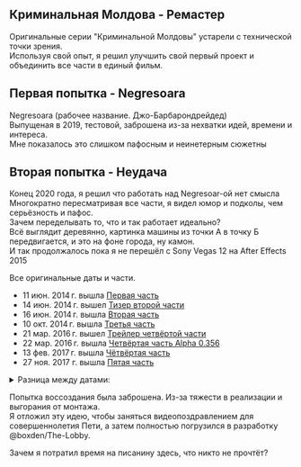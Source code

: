 ## Криминальная Молдова - Ремастер

Оригинальные серии "Криминальной Молдовы" устарели с технической точки зрения.  
Используя свой опыт, я решил улучшить свой первый проект и объединить все части в единый фильм.

## Первая попытка - Negresoara
Negresoara (рабочее название. Джо-Барбарондрейдед)  
Выпущеная в 2019, тестовой, заброшена из-за нехватки идей, времени и интереса.  
Мне показалось это слишком пафосным и неинетерным сюжетны


## Вторая попытка - Неудача
Конец 2020 года, я решил что работать над Negresoar-ой нет смысла  
Многократно пересматривая все части, я видел юмор и подколы, чем серьёзность и пафос.  
Зачем переделывать то, что и так работает идеально?  
Всё выглядит деревянно, картинка машины из точки А в точку Б передвигается, и это на фоне города, ну камон.  
И так продолжалось пока я не перешёл с Sony Vegas 12 на After Effects 2015  

Все оригинальные даты и части.
- 11 июн. 2014 г. вышла [Первая часть](https://youtu.be/6bbg89eKalE)  
- 14 июн. 2014 г. вышел [Тизер второй части](https://youtu.be/eateoic_bIY)  
- 16 июн. 2014 г. вышла [Вторая часть](https://youtu.be/NBT64abcItE)  
- 10 окт. 2014 г. вышла [Третья часть](https://youtu.be/Wb90M9XA6Fc)  
- 21 мар. 2016 г. вышел [Трейлер четвёртой части](https://youtu.be/RNSZ2KUtmnQ)  
- 22 мар. 2016 г. вышла [Четвёртая часть Alpha 0.356](https://youtu.be/g18FMWku0rY)  
- 13 фев. 2017 г. вышла [Чётвёртая часть](https://youtu.be/OU63V6tUD2Y)  
- 27 ноя. 2017 г. вышла [Пятая часть](https://vk.com/video182826984_456239503)

<details> 
<summary> Разница между датами: </summary> 
11 июн. 2014 г. - 14 июн. 2014 г. : 3 дня <br>
14 июн. 2014 г. - 16 июн. 2014 г. : 2 дня <br>
16 июн. 2014 г. - 10 окт. 2014 г. : 116 дней (3 месяца 24 дня) <br>
10 окт. 2014 г. - 21 мар. 2016 г. : 547 дней (1 год 5 месяцев 11 дней) <br>
21 мар. 2016 г. - 22 мар. 2016 г. : 1 день <br>
22 мар. 2016 г. - 13 фев. 2017 г. : 336 дней (10 месяцев 22 дня) <br>
13 фев. 2017 г. - 27 ноя. 2017 г. : 287 дней (9 месяцев 14 дней) <br>
</details> 

Попытка воссоздания была заброшена. Из-за тяжести в реализации и выгорания от монтажа.  
Я отложил эту идею, чтобы заняться видеопоздравлением для совершеннолетия Пети, а затем полностью погрузился в разработку @boxden/The-Lobby.

Зачем я потратил время на писанину здесь, что никто не прочтёт?